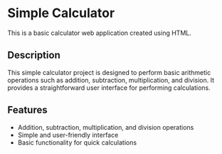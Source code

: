 # Simple Calculator

This is a basic calculator web application created using HTML.

## Description

This simple calculator project is designed to perform basic arithmetic operations such as addition, subtraction, multiplication, and division. It provides a straightforward user interface for performing calculations.

## Features

- Addition, subtraction, multiplication, and division operations
- Simple and user-friendly interface
- Basic functionality for quick calculations


